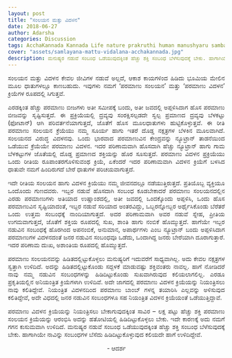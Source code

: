 ```yaml
---
layout: post
title: "ಸಂಲಯನ ಮತ್ತು ವಿದಳನ"
date: 2018-06-27
author: Adarsha
categories: Discussion
tags: AcchaKannada Kannada Life nature prakruthi human manushyaru sambandha relations
cover: "assets/samlayana-mattu-vidalana-acchakannada.jpg"
description: ಮನುಷ್ಯರ ನಡುವೆ ಸಂಬಂಧ ಒಡೆಯುವುದಕ್ಕಿಂತ ಹೆಚ್ಚು ಶಕ್ತಿ ಸಂಬಂಧ ಬೆಳೆಸುವುದಕ್ಕೆ ಬೇಕು. ಹಾಗಾಗಿಯೇ ನಾವಿನ್ನು ಸಂಬಂಧಗಳ ಬೆಸೆದು ಹಿಡಿದಿಟ್ಟುಕೊಳ್ಳುವುದ ಕಲಿಯದೇ ಹಾಗೆ ಉಳಿದಿದ್ದೇವೆ.
---
```


<p align ="justify">ಸಂಲಯನ ಮತ್ತು ವಿದಳನ ಕೇವಲ ಜೀವಿಗಳ ನಡುವೆ ಅಲ್ಲದೆ, ಆಕಾಶ ಕಾಯಗಳಿಂದ ಹಿಡಿದು ಭೂಮಿಯ ಮೇಲಿನ ಮೂಲ ಧಾತುಗಳಲ್ಲೂ ಕಾಣಬಹುದು. ಇವುಗಳು ನಮಗೆ ‘ಪರಮಾಣು ಸಂಲಯನ’ ಮತ್ತು ‘ಪರಮಾಣು ವಿದಳನ’ ಕ್ರಿಯೆಗಳ ರೂಪದಲ್ಲಿ ಸಿಗುತ್ತವೆ.</p>
<p align ="justify">ಎರಡಕ್ಕಿಂತ ಹೆಚ್ಚು ಪರಮಾಣು ಬೀಜಗಳು ಅತೀ ಸಮೀಪಕ್ಕೆ ಬಂದು, ಅತೀ ಜವದಲ್ಲಿ ಅಪ್ಪಳಿಸಿದಾಗ ಹೊಸ ಪರಮಾಣು ಬೀಜವನ್ನು ಸೃಷ್ಟಿಸುತ್ತದೆ. ಈ ಪ್ರಕ್ರಿಯೆಯಲ್ಲಿ ದ್ರವ್ಯವು ಸಂರಕ್ಷಿಸಲ್ಪಡದೇ ಸ್ವಲ್ಪ ಪ್ರಮಾಣದ ದ್ರವ್ಯವು ಬೆಳಕಟ್ಟು (ಫೋಟಾನ್) ಆಗಿ ಪರಿವರ್ತನೆಯಾಗುತ್ತದೆ, ಜೊತೆಗೆ ಹೊಸ ಮೂಲಧಾತುಗಳು ಹುಟ್ಟಿಕೊಳ್ಳುತ್ತವೆ. ಈ ರೀತಿ ಪರಮಾಣು ಸಂಲಯನ ಕ್ರೆಯೆಯು ನಮ್ಮ ಸೂರ್ಯ ಹಾಗು ಇತರೆ ದೊಡ್ಡ ನಕ್ಷತ್ರಗಳ ಬೆಳಕಿನ ಮೂಲವಾಗಿದೆ. ಸಂಲಯನದ ವಿರುದ್ಧ ವಿದಳನವು. ಒಂದು ಭಾರವಾದ ಪರಮಾಣುವಿನ ಕೇಂದ್ರವನ್ನು ನ್ಯೂಟ್ರಾನ್ ತಾಡನೆಯಿಂದ ಒಡೆಯುವ ಕ್ರೆಯೆಯೇ ಪರಮಾಣು ವಿದಳನ. ಇದರ ಪರಿಣಾಮವಾಗಿ ಹೊಸದಾಗಿ ಹೆಚ್ಚು ನ್ಯೂಟ್ರಾನ್ ಹಾಗು ಗಾಮ ಬೆಳಕಟ್ಟುಗಳ ಜೊತೆಯಲ್ಲಿ ದೊಡ್ಡ ಪ್ರಮಾಣದ ಶಕ್ತಿಯನ್ನು ಹೊರ ಸೂಸುತ್ತದೆ. ಪರಮಾಣು ವಿದಳನ ಪ್ರಕ್ರಿಯೆಯು ಒಂದು ರೀತಿಯ ರೂಪಾಂತರಗೊಳಿಸುವಂಥ ಕ್ರಿಯೆ, ಏಕೆಂದರೆ ಇದರ ಪರಿಣಾಮವಾಗಿ ವಿದಳನ ಕ್ರಿಯೆಗೆ ಬಳಸಿದ ಧಾತುವೇ ನಮಗೆ ಹಿಂದಿರುಗದೆ ಬೇರೆ ಧಾತುಗಳ ಪರಿಚಯವಾಗುತ್ತದೆ.</p>

<p align ="justify">ಇದೇ ರೀತಿಯ ಸಂಲಯನ ಹಾಗು ವಿದಳನ ಕ್ರಿಯೆಯು ನಮ್ಮ ಜೀವನದಲ್ಲೂ ನಡೆಯುತ್ತಿರುತ್ತದೆ. ಪ್ರತಿಯೊಬ್ಬ ವ್ಯಕ್ತಿಯೂ ಒಂದೊಂದು ಗುಣದವರು. ಇಬ್ಬರ ನಡುವೆ ಹೊಸದಾಗಿ ಸಂಬಂಧ ಕೂಡಬೇಕಾದರೆ ಪರಮಾಣು ಸಂಲಯನದಲ್ಲಿನ ಎರಡು ಪರಮಾಣುಗಳು ಅತಿಯಾದ ಉಷ್ಣಾಂಶದಲ್ಲಿ, ಅತೀ ಜವದಲ್ಲಿ ಒಂದಕ್ಕೊಂದು ಅಪ್ಪಳಿಸಿ, ಒಂದು ಹೊಸ ಪರಮಾಣುವಿನ ಸೃಷ್ಟಿಯಾದಂತೆ, ಇಬ್ಬರ ನಡುವೆ ಸರಿಯಾದ ಅಂತರವಿದ್ದು, ಒಬ್ಬರನ್ನೋಬ್ಬರ ಅರ್ಥೈಸಿಕೊಂಡು ಬೆರೆತರೆ ಒಂದು ಉತ್ತಮ ಸಂಬಂಧಕ್ಕೆ ನಾಂದಿಯಾಗುತ್ತದೆ. ಅದರ ಪರಿಣಾಮವಾಗಿ ಅವರ ನಡುವೆ ಸ್ನೇಹ, ಪ್ರೀತಿಯ ಉಗಮವಾಗುತ್ತದೆ, ಜೊತೆಗೆ ಶಕ್ತಿಯ ರೂಪದಲ್ಲಿ ಸುಖ, ಶಾಂತಿ ಹಾಗು ನಂಬಿಕೆ ಹೊಮ್ಮುತ್ತದೆ. ಹಾಗೆಯೇ ಇಬ್ಬರ ನಡುವಿನ ಸಂಬಂಧಕ್ಕೆ ಹೊರಗಿಂದ ಅಪನಂಬಿಕೆ, ಅನುಮಾನ, ಅಪಾರ್ಥಗಳು ಎಂಬ ನ್ಯೂಟ್ರಾನ್ ಬಂದು ಅಪ್ಪಳಿಸಿದಾಗ ಪರಮಾಣುಗಳ ವಿದಳನದಂತೆ ಜನರ ನಡುವಿನ ಸಂಬಂಧವೂ ಒಡೆದು, ಒಂದಾಗಿದ್ದ ಜನರು ಬೇರೆಯಾಗಿ ದೂರಾಗುತ್ತಾರೆ. ಇದರ ಪರಿಣಾಮ ದುಃಖ, ಅಶಾಂತಿಯ ರೂಪದಲ್ಲಿ ಹೊಮ್ಮುತ್ತದೆ.</p>

<p align ="justify">ಪರಮಾಣು ಸಂಲಯನವನ್ನು ಹಿಡಿತದಲ್ಲಿಟ್ಟುಕೊಳ್ಳಲು ಮನುಷ್ಯರಿಗೆ ಇದುವರೆಗೆ ಸಾಧ್ಯವಾಗಿಲ್ಲ. ಅದು ಕೇವಲ ನಕ್ಷತ್ರಗಳ ಸ್ವತ್ತಾಗಿ ಉಳಿದಿದೆ. ಅದನ್ನು ಹಿಡಿತದಲ್ಲಿಟ್ಟುಕೊಂಡು ಸದ್ಬಳಕೆ ಮಾಡುವಷ್ಟು ಶಕ್ತಿವಂತರು ನಾವಲ್ಲ. ಹಾಗೆ ನೋಡಿದರೆ ನಾವು ನಮ್ಮ ನಡುವಿನ ಸಂಬಂಧಗಳನ್ನು ಹಿಡಿದಿಟ್ಟುಕೊಂಡು ಸುಖವಾಗಿರುವುದ ಕಲಿಯಲಾಗಲಿಲ್ಲ. ಎರಡೂ ಪ್ರಕೃತಿಯಲ್ಲಿನ ಅನಿಯಂತ್ರಿತ ಕ್ರಿಯೆಗಳಾಗಿ ಉಳಿದಿವೆ. ಅದೇ ಜಾಗದಲ್ಲಿ ಪರಮಾಣು ವಿದಳನ ಕ್ರಿಯೆಯನ್ನು ನಿಯಂತ್ರಿಸಲು ನಾವು ಕಲಿತಿದ್ದೇವೆ. ನಿಯಂತ್ರಿತ ವಿದಳನದಿಂದ ಪರಮಾಣು ಬಾಂಬ್ ಗಳನ್ನ ತಯಾರಿಸಿ ಎಲ್ಲವನ್ನು ಅಳಿಸುವುದ ಕಲಿತಿದ್ದೇವೆ, ಅದೇ ವಿಧದಲ್ಲಿ ಜನರ ನಡುವಿನ ಸಂಬಂಧಗಳೂ ಸಹ ನಿಯಂತ್ರಿತ ವಿದಳನ ಕ್ರಿಯೆಯಂತೆ ಒಡೆಯುತ್ತಿದ್ದಾವೆ.</p>

<p align ="justify">ಪರಮಾಣು ವಿದಳನ ಕ್ರಿಯೆಯನ್ನು ನಿಯಂತ್ರಿಸಲು ಬೇಕಾಗುವುದಕ್ಕಿಂತ ಸಾವಿರ – ಲಕ್ಷ ಪಟ್ಟು ಹೆಚ್ಚು ಶಕ್ತಿ ಪರಮಾಣು ಸಂಲಯನ ಕ್ರಿಯೆಯನ್ನು ಆರಂಭಿಸಿ ಅದನ್ನು ಹತೋಟಿಯಲ್ಲಿ ಹಿಡಿದಿಟ್ಟುಕೊಳ್ಳಲು ಬೇಕು. ಇದೇ ಕಾರಣಕ್ಕೆ ಅದು ನಮಗೆ ಗಗನ ಕುಸುಮವಾಗಿ ಉಳಿದಿದೆ. ಮನುಷ್ಯರ ನಡುವೆ ಸಂಬಂಧ ಒಡೆಯುವುದಕ್ಕಿಂತ ಹೆಚ್ಚು ಶಕ್ತಿ ಸಂಬಂಧ ಬೆಳೆಸುವುದಕ್ಕೆ ಬೇಕು. ಹಾಗಾಗಿಯೇ ನಾವಿನ್ನು ಸಂಬಂಧಗಳ ಬೆಸೆದು ಹಿಡಿದಿಟ್ಟುಕೊಳ್ಳುವುದ ಕಲಿಯದೇ ಹಾಗೆ ಉಳಿದಿದ್ದೇವೆ.</p>

<p align="center">- ಆದರ್ಶ</p>
